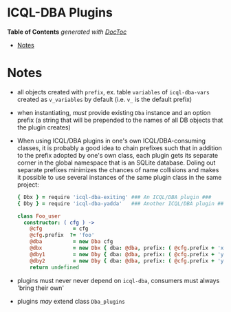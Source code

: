 

# ICQL-DBA Plugins


<!-- START doctoc generated TOC please keep comment here to allow auto update -->
<!-- DON'T EDIT THIS SECTION, INSTEAD RE-RUN doctoc TO UPDATE -->
**Table of Contents**  *generated with [DocToc](https://github.com/thlorenz/doctoc)*

- [Notes](#notes)

<!-- END doctoc generated TOC please keep comment here to allow auto update -->


# Notes

* all objects created with `prefix`, ex. table `variables` of `icql-dba-vars` created as `v_variables`
  by default (i.e. `v_` is the default prefix)
* when instantiating, *must* provide existing `Dba` instance and an option prefix (a string that will be
  prepended to the names of all DB objects that the plugin creates)
* When using ICQL/DBA plugins in one's own ICQL/DBA-consuming classes, it is probably a good idea to chain
  prefixes such that in addition to the prefix adopted by one's own class, each plugin gets its separate
  corner in the global namespace that is an SQLite database. Doling out separate prefixes minimizes the
  chances of name collisions and makes it possible to use several instances of the same plugin class in the
  same project:

  ```coffee
  { Dbx } = require 'icql-dba-exiting' ### An ICQL/DBA plugin ###
  { Dby } = require 'icql-dba-yadda'   ### Another ICQL/DBA plugin ###

  class Foo_user
    constructor: ( cfg ) ->
      @cfg          = cfg
      @cfg.prefix  ?= 'foo'
      @dba          = new Dba cfg
      @dbx          = new Dbx { dba: @dba, prefix: ( @cfg.prefix + 'x_'  ), }
      @dby1         = new Dby { dba: @dba, prefix: ( @cfg.prefix + 'y1_' ), }
      @dby2         = new Dby { dba: @dba, prefix: ( @cfg.prefix + 'y2_' ), }
      return undefined
  ```

* plugins must never never depend on `icql-dba`, consumers must always 'bring their own'
* plugins *may* extend class `Dba_plugins`







